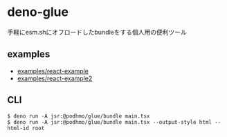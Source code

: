 # deno-glue

手軽にesm.shにオフロードしたbundleをする個人用の便利ツール

## examples

- [examples/react-example](https://github.com/podhmo/deno-glue/tree/main/examples/react-example)
- [examples/react-example2](https://github.com/podhmo/deno-glue/tree/main/examples/react-example2)

## CLI

```console
$ deno run -A jsr:@podhmo/glue/bundle main.tsx
$ deno run -A jsr:@podhmo/glue/bundle main.tsx --output-style html --html-id root
```
